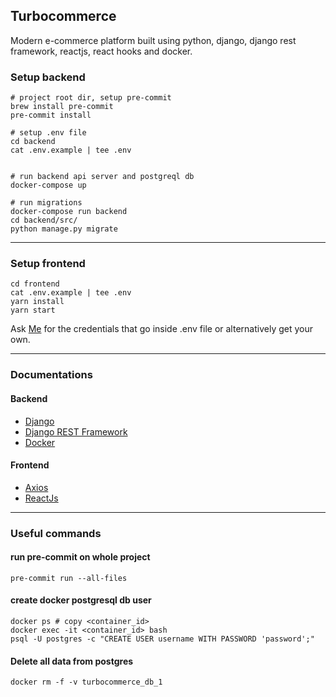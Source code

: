 ## Turbocommerce
Modern e-commerce platform built using python, django, django rest framework, reactjs, react hooks and docker.


### Setup backend
```
# project root dir, setup pre-commit
brew install pre-commit
pre-commit install

# setup .env file
cd backend
cat .env.example | tee .env


# run backend api server and postgreql db
docker-compose up

# run migrations
docker-compose run backend
cd backend/src/
python manage.py migrate
```

---

### Setup frontend
```
cd frontend
cat .env.example | tee .env
yarn install
yarn start
```
Ask [Me](https://github.com/ashdaily) for the credentials that go inside .env file or alternatively get your own.

---

### Documentations

#### Backend
- [Django](https://www.djangoproject.com/)
- [Django REST Framework](https://www.django-rest-framework.org/)
- [Docker](https://docs.docker.com/reference/)

#### Frontend
- [Axios](https://github.com/axios/axios)
- [ReactJs](https://reactjs.org/)


---

### Useful commands

#### run pre-commit on whole project
```
pre-commit run --all-files
```

#### create docker postgresql db user
```
docker ps # copy <container_id>
docker exec -it <container_id> bash
psql -U postgres -c "CREATE USER username WITH PASSWORD 'password';"
```

#### Delete all data from postgres
```
docker rm -f -v turbocommerce_db_1
```
